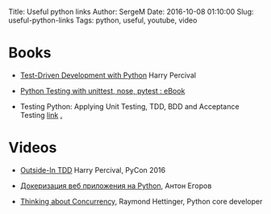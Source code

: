 Title: Useful python links
Author: SergeM
Date: 2016-10-08 01:10:00
Slug: useful-python-links
Tags: python, useful, youtube, video

# Books

* [Test-Driven Development with Python](http://chimera.labs.oreilly.com/books/1234000000754/index.html)
Harry Percival

* [Python Testing with unittest, nose, pytest : eBook](http://pythontesting.net/books/python-testing-ebook/)

* Testing Python: Applying Unit Testing, TDD, BDD and Acceptance Testing [link](http://eu.wiley.com/WileyCDA/WileyTitle/productCd-1118901223.html)
[.](http://cdwanze.github.io/%E7%94%B5%E8%84%91/python/Testing%20Python.pdf)

# Videos

* [Outside-In TDD](https://www.youtube.com/watch?v=6zQAu23bKF8) Harry Percival, PyCon 2016

* [Докеризация веб приложения на Python](https://www.youtube.com/watch?v=if6Ly9ik9pE), Антон Егоров

* [Thinking about Concurrency](https://www.youtube.com/watch?v=Bv25Dwe84g0), Raymond Hettinger, Python core developer